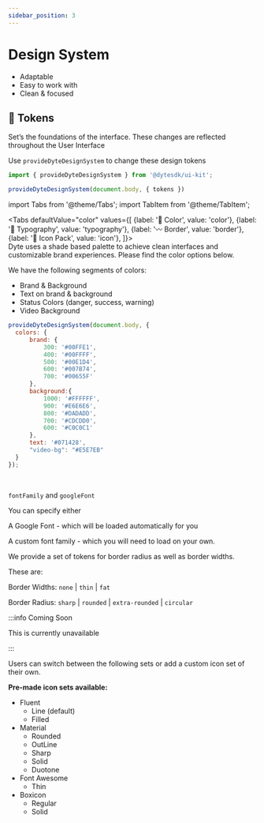 ```yaml
---
sidebar_position: 3
---
```


# Design System

- Adaptable 
- Easy to work with
- Clean & focused


## 🌈 Tokens
Set’s the foundations of the interface. These changes are reflected throughout the User Interface

Use `provideDyteDesignSystem` to change these design tokens

```jsx
import { provideDyteDesignSystem } from '@dytesdk/ui-kit';

provideDyteDesignSystem(document.body, { tokens })
```


import Tabs from '@theme/Tabs';
import TabItem from '@theme/TabItem';

<Tabs
  defaultValue="color"
  values={[
    {label: '🎨 Color', value: 'color'},
    {label: '📝 Typography', value: 'typography'},
    {label: '〰️ Border', value: 'border'},
    {label: '🔔 Icon Pack', value: 'icon'},
  ]}>
  <TabItem value="color">
<br />
Dyte uses a shade based palette to achieve clean interfaces and customizable brand experiences. Please find the color options below.

We have the following segments of colors:

- Brand & Background
- Text on brand & background
- Status Colors (danger, success, warning)
- Video Background

```jsx
provideDyteDesignSystem(document.body, {
  colors: {
      brand: {
          300: '#00FFE1',
          400: '#00FFFF',
          500: '#00E1D4',
          600: '#007B74',
          700: '#00655F'
      },
      background:{
          1000: '#FFFFFF',
          900: '#E6E6E6',
          800: '#DADADD',
          700: '#CDCDD0',
          600: '#C0C0C1'
      },
      text: '#071428',
      "video-bg": "#E5E7EB"
  }
});
```
  
  </TabItem>
  <TabItem value="typography">

<br />

`fontFamily` and `googleFont`

You can specify either

A Google Font - which will be loaded automatically for you

A custom font family - which you will need to load on your own.

</TabItem>
<TabItem value="border">
  
We provide a set of tokens for border radius as well as border widths.

These are:

Border Widths: `none` | `thin` | `fat`

Border Radius: `sharp` | `rounded` | `extra-rounded` | `circular`


</TabItem>
<TabItem value="icon">

:::info Coming Soon

This is currently unavailable

:::

Users can switch between the following sets or add a custom icon set of their own. 

**Pre-made icon sets available:**

- Fluent
    - Line (default)
    - Filled
- Material
    - Rounded
    - OutLine
    - Sharp
    - Solid
    - Duotone
- Font Awesome
    - Thin
- Boxicon
    - Regular
    - Solid  
  
</TabItem>
</Tabs>